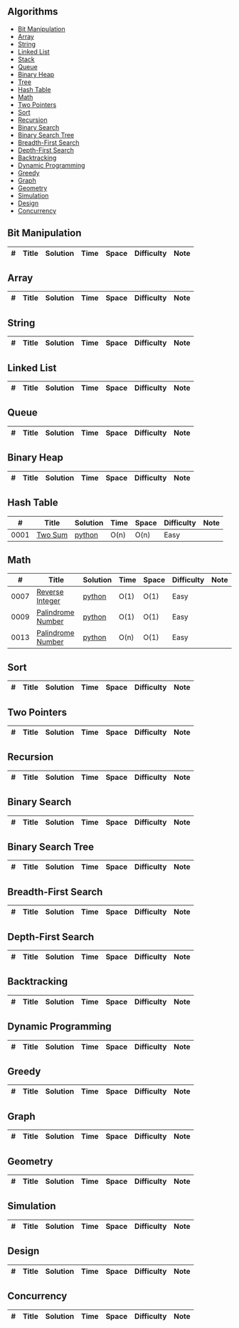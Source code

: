 ## Algorithms

* [Bit Manipulation](https://github.com/orifake/leetcode-rust#bit-manipulation)
* [Array](https://github.com/orifake/leetcode-rust#array)
* [String](https://github.com/orifake/leetcode-rust#string)
* [Linked List](https://github.com/orifake/leetcode-rust#linked-list)
* [Stack](https://github.com/orifake/leetcode-rust#stack)
* [Queue](https://github.com/orifake/leetcode-rust#queue)
* [Binary Heap](https://github.com/orifake/leetcode-rust#binary-heap)
* [Tree](https://github.com/orifake/leetcode-rust#tree)
* [Hash Table](https://github.com/orifake/leetcode-rust#hash-table)
* [Math](https://github.com/orifake/leetcode-rust#math)
* [Two Pointers](https://github.com/orifake/leetcode-rust#two-pointers)
* [Sort](https://github.com/orifake/leetcode-rust#sort)
* [Recursion](https://github.com/orifake/leetcode-rust#recursion)
* [Binary Search](https://github.com/orifake/leetcode-rust#binary-search)
* [Binary Search Tree](https://github.com/orifake/leetcode-rust#binary-search-tree)
* [Breadth-First Search](https://github.com/orifake/leetcode-rust#breadth-first-search)
* [Depth-First Search](https://github.com/orifake/leetcode-rust#depth-first-search)
* [Backtracking](https://github.com/orifake/leetcode-rust#backtracking)
* [Dynamic Programming](https://github.com/orifake/leetcode-rust#dynamic-programming)
* [Greedy](https://github.com/orifake/leetcode-rust#greedy)
* [Graph](https://github.com/orifake/leetcode-rust#graph)
* [Geometry](https://github.com/orifake/leetcode-rust#geometry)
* [Simulation](https://github.com/orifake/leetcode-rust#simulation)
* [Design](https://github.com/orifake/leetcode-rust#design)
* [Concurrency](https://github.com/orifake/leetcode-rust#concurrency)

## Bit Manipulation
| #   | Title | Solution | Time | Space | Difficulty | Note |
| --- | ----- | -------- | ---- | ----- | ---------- | ---- |

## Array
| #   | Title | Solution | Time | Space | Difficulty | Note |
| --- | ----- | -------- | ---- | ----- | ---------- | ---- |

## String
| #   | Title | Solution | Time | Space | Difficulty | Note |
| --- | ----- | -------- | ---- | ----- | ---------- | ---- |

## Linked List
| #   | Title | Solution | Time | Space | Difficulty | Note |
| --- | ----- | -------- | ---- | ----- | ---------- | ---- |

## Queue
| #   | Title | Solution | Time | Space | Difficulty | Note |
| --- | ----- | -------- | ---- | ----- | ---------- | ---- |

## Binary Heap
| #   | Title | Solution | Time | Space | Difficulty | Note |
| --- | ----- | -------- | ---- | ----- | ---------- | ---- |

## Hash Table
| #    | Title                                             | Solution                                                                          | Time | Space | Difficulty | Note |
| ---- | ------------------------------------------------- | --------------------------------------------------------------------------------- | ---- | ----- | ---------- | ---- |
| 0001 | [Two Sum](https://leetcode.com/problems/two-sum/) | [python](https://github.com/orifake/leetcode-python/blob/master/src/Two%20Sum.py) | O(n) | O(n)  | Easy       |      |

## Math
| #   | Title | Solution | Time | Space | Difficulty | Note |
| --- | ----- | -------- | ---- | ----- | ---------- | ---- |
| 0007 | [Reverse Integer](https://leetcode.com/problems/two-sum/) | [python](https://github.com/orifake/leetcode-python/blob/master/src/Reverse%20Integer.py) | O(1) | O(1)  | Easy       |      |
| 0009 | [Palindrome Number](https://leetcode.com/problems/two-sum/) | [python](https://github.com/orifake/leetcode-python/blob/master/src/Palindrome%20Number.py) | O(1) | O(1)  | Easy       |      |
| 0013 | [Palindrome Number](https://leetcode.com/problems/roman-to-integer/) | [python](https://github.com/orifake/leetcode-python/blob/master/src/Roman%20to%20Integer.py) | O(n) | O(1)  | Easy       |      |

## Sort
| #   | Title | Solution | Time | Space | Difficulty | Note |
| --- | ----- | -------- | ---- | ----- | ---------- | ---- |

## Two Pointers
| #   | Title | Solution | Time | Space | Difficulty | Note |
| --- | ----- | -------- | ---- | ----- | ---------- | ---- |

## Recursion
| #   | Title | Solution | Time | Space | Difficulty | Note |
| --- | ----- | -------- | ---- | ----- | ---------- | ---- |

## Binary Search
| #   | Title | Solution | Time | Space | Difficulty | Note |
| --- | ----- | -------- | ---- | ----- | ---------- | ---- |

## Binary Search Tree
| #   | Title | Solution | Time | Space | Difficulty | Note |
| --- | ----- | -------- | ---- | ----- | ---------- | ---- |

## Breadth-First Search
| #   | Title | Solution | Time | Space | Difficulty | Note |
| --- | ----- | -------- | ---- | ----- | ---------- | ---- |

## Depth-First Search
| #   | Title | Solution | Time | Space | Difficulty | Note |
| --- | ----- | -------- | ---- | ----- | ---------- | ---- |

## Backtracking
| #   | Title | Solution | Time | Space | Difficulty | Note |
| --- | ----- | -------- | ---- | ----- | ---------- | ---- |

## Dynamic Programming
| #   | Title | Solution | Time | Space | Difficulty | Note |
| --- | ----- | -------- | ---- | ----- | ---------- | ---- |

## Greedy
| #   | Title | Solution | Time | Space | Difficulty | Note |
| --- | ----- | -------- | ---- | ----- | ---------- | ---- |

## Graph
| #   | Title | Solution | Time | Space | Difficulty | Note |
| --- | ----- | -------- | ---- | ----- | ---------- | ---- |

## Geometry
| #   | Title | Solution | Time | Space | Difficulty | Note |
| --- | ----- | -------- | ---- | ----- | ---------- | ---- |

## Simulation
| #   | Title | Solution | Time | Space | Difficulty | Note |
| --- | ----- | -------- | ---- | ----- | ---------- | ---- |

## Design
| #   | Title | Solution | Time | Space | Difficulty | Note |
| --- | ----- | -------- | ---- | ----- | ---------- | ---- |

## Concurrency
| #   | Title | Solution | Time | Space | Difficulty | Note |
| --- | ----- | -------- | ---- | ----- | ---------- | ---- |
